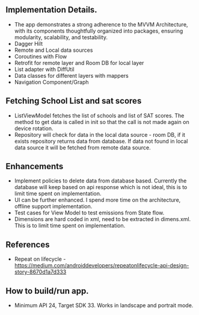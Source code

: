 ## Implementation Details.
- The app demonstrates a strong adherence to the MVVM Architecture, with its components thoughtfully organized into packages, ensuring modularity, scalability, and testability.
- Dagger Hilt
- Remote and Local data sources
- Coroutines with Flow
- Retrofit for remote layer and Room DB for local layer
- List adapter with DiffUtil
- Data classes for different layers with mappers
- Navigation Component/Graph

## Fetching School List and sat scores
- ListViewModel fetches the list of schools and list of SAT scores. The method to get data is called in init so that the call is not made again on device rotation.
- Repository will check for data in the local data source - room DB, if it exists repository returns data from database. If data not found in local data source it will be fetched from remote data source.

## Enhancements
- Implement policies to delete data from database based. Currently the database will keep based on api response which is not ideal, this is to limit time spent on implementation.
- UI can be further enhanced. I spend more time on the architecture, offline support implementation.
- Test cases for View Model to test emissions from State flow.
- Dimensions are hard coded in xml, need to be extracted in dimens.xml. This is to limit time spent on implementation.

## References
- Repeat on lifecycle -  https://medium.com/androiddevelopers/repeatonlifecycle-api-design-story-8670d1a7d333

## How to build/run app.
- Minimum API 24, Target SDK 33. Works in landscape and portrait mode.

